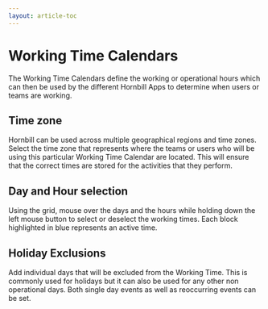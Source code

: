 ```yaml
---
layout: article-toc
---
```

# Working Time Calendars
The Working Time Calendars define the working or operational hours which can then be used by the different Hornbill Apps to determine when users or teams are working.

## Time zone
Hornbill can be used across multiple geographical regions and time zones. Select the time zone that represents where the teams or users who will be using this particular Working Time Calendar are located. This will ensure that the correct times are stored for the activities that they perform.

## Day and Hour selection
Using the grid, mouse over the days and the hours while holding down the left mouse button to select or deselect the working times. Each block highlighted in blue represents an active time.

## Holiday Exclusions
Add individual days that will be excluded from the Working Time. This is commonly used for holidays but it can also be used for any other non operational days. Both single day events as well as reoccurring events can be set.